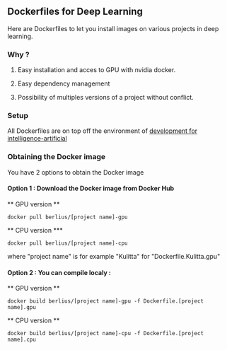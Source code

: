 ## Dockerfiles for Deep Learning

Here are Dockerfiles to let you install images on various projects in deep learning. 

### Why ?
1. Easy installation and acces to GPU with nvidia docker.

2. Easy dependency management

3. Possibility of multiples versions of a project without conflict.


### Setup

All Dockerfiles are on top off the environment of [development for intelligence-artificial]( https://github.com/berlius/artificial-intelligence)

### Obtaining the Docker image
You have 2 options to obtain the Docker image
#### Option 1 : Download the Docker image from Docker Hub

** GPU version **

````
docker pull berlius/[project name]-gpu
````
** CPU version ***

````
docker pull berlius/[project name]-cpu
````
where "project name" is for example "Kulitta" for "Dockerfile.Kulitta.gpu"

#### Option 2 : You can compile localy :

** GPU version **

````
docker build berlius/[project name]-gpu -f Dockerfile.[project name].gpu
````
** CPU version **

````
docker build berlius/[project name]-cpu -f Dockerfile.[project name].cpu
````




